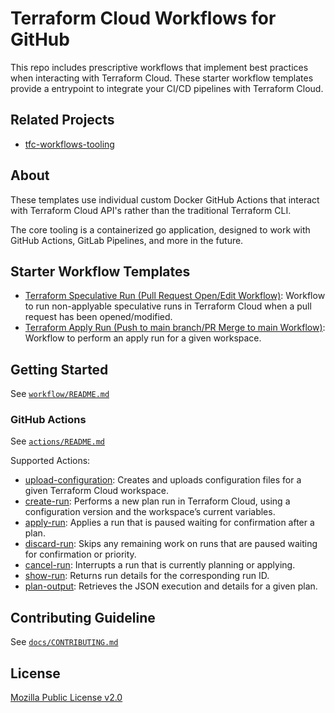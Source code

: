 # Terraform Cloud Workflows for GitHub

This repo includes prescriptive workflows that implement best practices when interacting with Terraform Cloud. These starter workflow templates provide a entrypoint to integrate your CI/CD pipelines with Terraform Cloud.

## Related Projects
* [tfc-workflows-tooling](https://github.com/hashicorp/tfc-workflows-tooling)

## About

These templates use individual custom Docker GitHub Actions that interact with Terraform Cloud API's rather than the traditional Terraform CLI.

The core tooling is a containerized go application, designed to work with GitHub Actions, GitLab Pipelines, and more in the future.

## Starter Workflow Templates

* [Terraform Speculative Run (Pull Request Open/Edit Workflow)](https://github.com/hashicorp/tfc-workflows-github/blob/main/workflows/terraform-cloud.speculative-run.workflow.yml): Workflow to run non-applyable speculative runs in Terraform Cloud when a pull request has been opened/modified.
* [Terraform Apply Run (Push to main branch/PR Merge to main Workflow)](https://github.com/hashicorp/tfc-workflows-github/blob/main/workflows/terraform-cloud.apply-run.workflow.yml): Workflow to perform an apply run for a given workspace.


## Getting Started

See [`workflow/README.md`](https://github.com/hashicorp/tfc-workflows-github/blob/main/workflows/README.md)

### GitHub Actions

See [`actions/README.md`](https://github.com/hashicorp/tfc-workflows-github/blob/main/actions/README.md)

Supported Actions:
* [upload-configuration](https://github.com/hashicorp/tfc-workflows-github/blob/main/actions/upload-configuration/action.yml): Creates and uploads configuration files for a given Terraform Cloud workspace.
* [create-run](https://github.com/hashicorp/tfc-workflows-github/blob/main/actions/create-run/action.yml): Performs a new plan run in Terraform Cloud, using a configuration version and the workspace’s current variables.
* [apply-run](https://github.com/hashicorp/tfc-workflows-github/blob/main/actions/apply-run/action.yml): Applies a run that is paused waiting for confirmation after a plan.
* [discard-run](https://github.com/hashicorp/tfc-workflows-github/blob/main/actions/discard-run/action.yml): Skips any remaining work on runs that are paused waiting for confirmation or priority.
* [cancel-run](https://github.com/hashicorp/tfc-workflows-github/blob/main/actions/cancel-run/action.yml): Interrupts a run that is currently planning or applying.
* [show-run](https://github.com/hashicorp/tfc-workflows-github/blob/main/actions/show-run/action.yml): Returns run details for the corresponding run ID.
* [plan-output](https://github.com/hashicorp/tfc-workflows-github/blob/main/actions/plan-output/action.yml): Retrieves the JSON execution and details for a given plan.

## Contributing Guideline

See [`docs/CONTRIBUTING.md`](https://github.com/hashicorp/tfc-workflows-github/blob/main/docs/CONTRIBUTING.md)

## License

[Mozilla Public License v2.0](https://github.com/hashicorp/tfc-workflows-github/blob/main/LICENSE)
